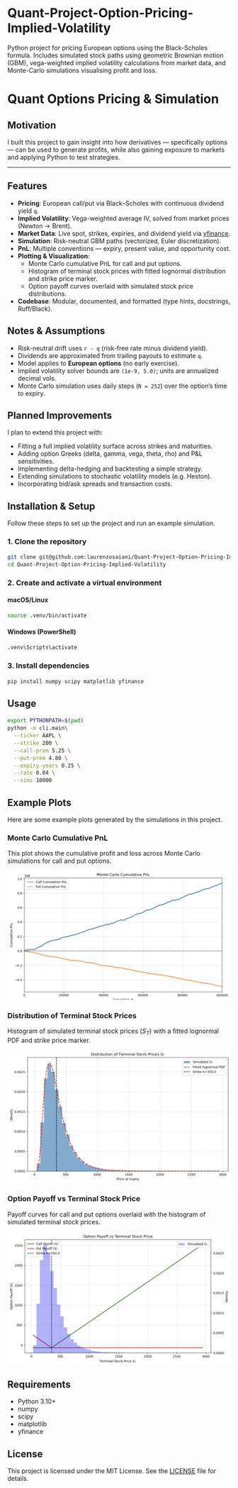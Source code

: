 # Quant-Project-Option-Pricing-Implied-Volatility
Python project for pricing European options using the Black-Scholes formula. Includes simulated stock paths using geometric Brownian motion (GBM), vega-weighted implied volatility calculations from market data, and Monte-Carlo simulations visualising profit and loss.

# Quant Options Pricing & Simulation

## Motivation
I built this project to gain insight into how derivatives — specifically options — can be used to generate profits, while also gaining exposure to markets and applying Python to test strategies.

---

## Features
- **Pricing**: European call/put via Black–Scholes with continuous dividend yield `q`.
- **Implied Volatility**: Vega-weighted average IV, solved from market prices (Newton → Brent).
- **Market Data**: Live spot, strikes, expiries, and dividend yield via [yfinance](https://github.com/ranaroussi/yfinance).
- **Simulation**: Risk-neutral GBM paths (vectorized, Euler discretization).
- **PnL**: Multiple conventions — expiry, present value, and opportunity cost.
- **Plotting & Visualization**: 
  - Monte Carlo cumulative PnL for call and put options.
  - Histogram of terminal stock prices with fitted lognormal distribution and strike price marker.
  - Option payoff curves overlaid with simulated stock price distributions.
- **Codebase**: Modular, documented, and formatted (type hints, docstrings, Ruff/Black).

## Notes & Assumptions
- Risk-neutral drift uses `r - q` (risk-free rate minus dividend yield).
- Dividends are approximated from trailing payouts to estimate `q`.
- Model applies to **European options** (no early exercise).
- Implied volatility solver bounds are `(1e-9, 5.0)`; units are annualized decimal vols.
- Monte Carlo simulation uses daily steps (`N = 252`) over the option’s time to expiry.
  
## Planned Improvements
I plan to extend this project with:
- Fitting a full implied volatility surface across strikes and maturities.
- Adding option Greeks (delta, gamma, vega, theta, rho) and P&L sensitivities.
- Implementing delta-hedging and backtesting a simple strategy.
- Extending simulations to stochastic volatility models (e.g. Heston).
- Incorporating bid/ask spreads and transaction costs.

## Installation & Setup

Follow these steps to set up the project and run an example simulation.

### 1. Clone the repository

```bash
git clone git@github.com:laurenzosaiani/Quant-Project-Option-Pricing-Implied-Volatility.git
cd Quant-Project-Option-Pricing-Implied-Volatility

```
### 2. Create and activate a virtual environment 

#### macOS/Linux
```bash
source .venv/bin/activate

```


#### Windows (PowerShell)
```bash
.venv\Scripts\activate

```

### 3. Install dependencies

```bash
pip install numpy scipy matplotlib yfinance

```

## Usage

```bash
export PYTHONPATH=$(pwd)
python -m cli.main\
  --ticker AAPL \
  --strike 200 \
  --call-prem 5.25 \
  --put-prem 4.80 \
  --expiry-years 0.25 \
  --rate 0.04 \
  --sims 10000

```

## Example Plots

Here are some example plots generated by the simulations in this project.

### Monte Carlo Cumulative PnL
This plot shows the cumulative profit and loss across Monte Carlo simulations for call and put options.

![Monte Carlo Cumulative PnL](images/cumulative_pnl_plot.png)

### Distribution of Terminal Stock Prices
Histogram of simulated terminal stock prices ($S_T$) with a fitted lognormal PDF and strike price marker.

![Terminal Stock Price Distribution](images/terminal_distrabution.png)

### Option Payoff vs Terminal Stock Price
Payoff curves for call and put options overlaid with the histogram of simulated terminal stock prices.

![Option Payoff vs Terminal Stock Price](images/option_payoff_terminal_distrabution.png)

## Requirements
- Python 3.10+
- numpy
- scipy
- matplotlib
- yfinance

## License
This project is licensed under the MIT License. See the [LICENSE](LICENSE) file for details.
